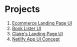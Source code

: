
# Projects
1. [Ecommerce Landing Page UI](https://lyletimotheus.github.io/Web-Development-Projects/Frontend%20Projects/Megasum/Megasum/index.html)
2. [Book Lister UI](https://lyletimotheus.github.io/Web-Development-Projects/Frontend%20Projects/Booklist%20App/index.html)
3. [Claire's Landing Page UI](https://github.com/Lyletimotheus/Web-Development-Projects/Frontend%20Projects/Claire's%20Landing%20Page/index.html)
4. [Netlify App UI Concept](https://github.com/Lyletimotheus/Web-Development-Projects/Frontend%20Projects/Netlify%20App%20Deployment/index.html)

